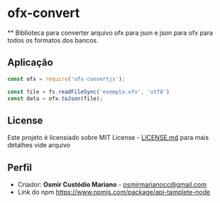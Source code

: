 # ofx-convert #

** Biblioteca para converter arquivo ofx para json e json para ofx para todos os formatos dos bancos.

## Aplicação ##

```js
const ofx = require('ofx-convertjs');

const file = fs.readFileSync('exemplo.ofx', 'utf8')
const data = ofx.toJson(file);
```

## License ##

Este projeto é licensiado sobre MIT License - [LICENSE.md](LICENSE.md) para mais detalhes vide arquivo

## Perfil ##
* Criador: **Osmir Custódio Mariano** - osmirmarianocc@gmail.com
* Link do npm https://www.npmjs.com/package/api-tamplete-node